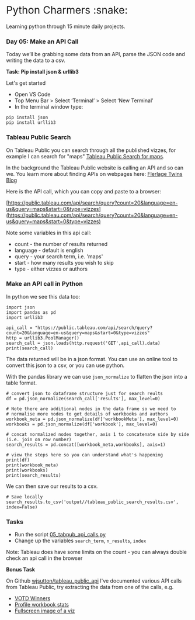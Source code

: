 <h1 style="font-weight:normal">
  Python Charmers :snake:
</h1>

Learning python through 15 minute daily projects.

### Day 05: Make an API Call

Today we’ll be grabbing some data from an API, parse the JSON code and writing the data to a csv.

**Task: Pip install json & urllib3**

Let's get started

- Open VS Code
- Top Menu Bar > Select ‘Terminal’ > Select ‘New Terminal’
- In the terminal window type:
```
pip install json
pip install urllib3
```

### Tableau Public Search

On Tableau Public you can search through all the published vizzes, for example I can search for "maps" [Tableau Public Search for maps](https://public.tableau.com/app/search/vizzes/maps).

In the background the Tableau Public website is calling an API and so can we. You learn more about finding APIs on webpages here: [Flerlage Twins Blog](https://www.flerlagetwins.com/2021/04/tableau-public-api.html)

Here is the API call, which you can copy and paste to a browser:

[https://public.tableau.com/api/search/query?count=20&language=en-us&query=maps&start=0&type=vizzes](https://public.tableau.com/api/search/query?count=20&language=en-us&query=maps&start=0&type=vizzes)

Note some variables in this api call:
- count - the number of results returned
- language - default is english
- query - your search term, i.e. 'maps'
- start - how many results you wish to skip
- type - either vizzes or authors

### Make an API call in Python

In python we see this data too:

```
import json
import pandas as pd
import urllib3

api_call = "https://public.tableau.com/api/search/query?count=20&language=en-us&query=maps&start=0&type=vizzes"
http = urllib3.PoolManager()
search_call = json.loads(http.request('GET',api_call).data)
print(search_call)
```
The data returned will be in a json format. You can use an online tool to convert this json to a csv, or you can use python.

With the pandas library we can use `json_normalize` to flatten the json into a table format.

```
# convert json to dataframe structure just for search reults
df = pd.json_normalize(search_call['results'], max_level=0)

# Note there are additional nodes in the data frame so we need to
# normalise more nodes to get details of workbooks and authors
workbook_meta = pd.json_normalize(df['workbookMeta'], max_level=0)
workbooks = pd.json_normalize(df['workbook'], max_level=0)

# concat normalized nodes together, axis 1 to concatenate side by side (i.e. join on row number)
search_results = pd.concat([workbook_meta,workbooks], axis=1)

# view the steps here so you can understand what's happening
print(df)
print(workbook_meta)
print(workbooks)
print(search_results)
```

We can then save our results to a csv.
```
# Save locally
search_results.to_csv('output//tableau_public_search_results.csv', index=False)
```

### Tasks

- Run the script [05_tabpub_api_calls.py](https://github.com/wjsutton/python_charmers/blob/main/scripts/05_tabpub_api_calls.py)
- Change up the variables `search_term`, `n_results`, `index`

Note: Tableau does have some limits on the count - you can always double check an api call in the browser

**Bonus Task**

On Github [wjsutton/tableau_public_api](https://github.com/wjsutton/tableau_public_api) I've documented various API calls from Tableau Public, try extracting the data from one of the calls, e.g.

- [VOTD Winners](https://github.com/wjsutton/tableau_public_api#user-content-chart_with_upwards_trend-votd-dashboards)
- [Profile workbook stats](https://github.com/wjsutton/tableau_public_api#user-content-books-workbooks)
- [Fullscreen image of a viz](https://github.com/wjsutton/tableau_public_api#user-content-books-workbook-image)
